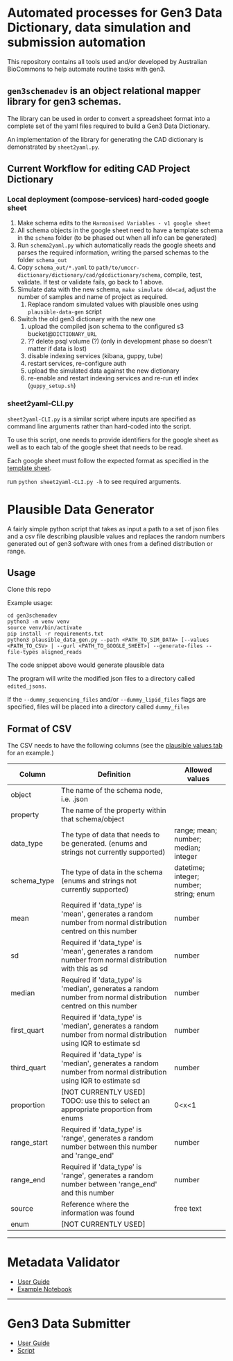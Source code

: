 # Automated processes for Gen3 Data Dictionary, data simulation and submission automation

This repository contains all tools used and/or developed by Australian BioCommons to help automate routine tasks with gen3.

## `gen3schemadev` is an object relational mapper library for gen3 schemas.

The library can be used in order to convert a spreadsheet format into a complete set of the yaml files required to build a Gen3 Data Dictionary.

An implementation of the library for generating the CAD dictionary is demonstrated by `sheet2yaml.py`.

## Current Workflow for editing CAD Project Dictionary

### Local deployment (compose-services) hard-coded google sheet
1. Make schema edits to the `Harmonised Variables - v1 google sheet`
2. All schema objects in the google sheet need to have a template schema in the `schema` folder (to be phased out when all info can be generated)
3. Run `schema2yaml.py` which automatically reads the google sheets and parses the required information, writing the parsed schemas to the folder `schema_out` 
4. Copy `schema_out/*.yaml` to `path/to/umccr-dictionary/dictionary/cad/gdcdictionary/schema`, compile, test, validate. If test or validate fails, go back to 1 above.
5. Simulate data with the new schema, `make simulate dd=cad`, adjust the number of samples and name of project as required.
   1. Replace random simulated values with plausible ones using `plausible-data-gen` script
6. Switch the old gen3 dictionary with the new one
   1. upload the compiled json schema to the configured s3 bucket@`DICTIONARY_URL`
   2. ?? delete psql volume (?) (only in development phase so doesn't matter if data is lost)
   3. disable indexing services (kibana, guppy, tube)
   4. restart services, re-configure auth
   5. upload the simulated data against the new dictionary
   6. re-enable and restart indexing services and re-run etl index (`guppy_setup.sh`)

### sheet2yaml-CLI.py

`sheet2yaml-CLI.py` is a similar script where inputs are specified as command line arguments rather than hard-coded into the script. 

To use this script, one needs to provide identifiers for the google sheet as well as to each tab of the google sheet that needs to be read.

Each google sheet must follow the expected format as specified in the [template sheet](https://docs.google.com/spreadsheets/d/1qEL6bx_Pmif-h6GL_U-k6eotwIhIxCxYIjLecGk2TV8/edit#gid=0).

run `python sheet2yaml-CLI.py -h` to see required arguments.

# Plausible Data Generator

A fairly simple python script that takes as input a path to a set of json files and a csv file describing plausible values and replaces the random numbers generated out of gen3 software with ones from a defined distribution or range.

## Usage

Clone this repo 

Example usage:

```shell
cd gen3schemadev
python3 -m venv venv
source venv/bin/activate
pip install -r requirements.txt
python3 plausible_data_gen.py --path <PATH_TO_SIM_DATA> [--values <PATH_TO_CSV> | --gurl <PATH_TO_GOOGLE_SHEET>] --generate-files --file-types aligned_reads
```

The code snippet above would generate plausible data 

The program will write the modified json files to a directory called `edited_jsons`.

If the `--dummy_sequencing_files` and/or `--dummy_lipid_files` flags are specified, files will be placed into a directory called `dummy_files`

## Format of CSV

The CSV needs to have the following columns (see the [plausible values tab](https://docs.google.com/spreadsheets/d/1AX9HLzIV6wtkVylLkwOr3kdKDaZf4ukeYACTJ7lYngk/edit#gid=1400179124) for an example.)

| Column      | Definition                                                                                                       | Allowed values                          |
|-------------|------------------------------------------------------------------------------------------------------------------|-----------------------------------------|
| object      | The name of the schema node, i.e. <object>.json                                                                  |                                         |
| property    | The name of the property within that schema/object                                                               |                                         |
| data_type   | The type of data that needs to be generated. (enums and strings not currently supported)                         | range; mean; number; median; integer    |
| schema_type | The type of data in the schema (enums and strings not currently supported)                                       | datetime; integer; number; string; enum |
| mean        | Required if 'data_type' is 'mean', generates a random number from normal distribution centred on this number     | number                                  |
| sd          | Required if 'data_type' is 'mean', generates a random number from normal distribution with this as sd            | number                                  |
| median      | Required if 'data_type' is 'median', generates a random number from normal distribution centred on this number   | number                                  |
| first_quart | Required if 'data_type' is 'median', generates a random number from normal distribution using IQR to estimate sd | number                                  |
| third_quart | Required if 'data_type' is 'median', generates a random number from normal distribution using IQR to estimate sd | number                                  |
| proportion  | [NOT CURRENTLY USED] TODO: use this to select an appropriate proportion from enums                               | 0<x<1                                   |
| range_start | Required if 'data_type' is 'range', generates a random number between this number and 'range_end'                | number                                  |
| range_end   | Required if 'data_type' is 'range', generates a random number between 'range_end' and this number                | number                                  |
| source      | Reference where the information was found                                                                        | free text                               |
| enum        | [NOT CURRENTLY USED]                                                                                             |                                         |

***

# Metadata Validator
- [User Guide](./docs/metadata_validator.md)
- [Example Notebook](metadata_validator.ipynb)

***

# Gen3 Data Submitter
- [User Guide](./docs/data_submitter.md)
- [Script](datas_submittor.py)
